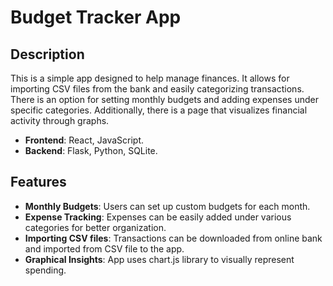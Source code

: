 # Budget Tracker App

## Description

This is a simple app designed to help manage finances. It allows for importing CSV files from the bank and easily categorizing transactions. There is an option for setting monthly budgets and adding expenses under specific categories. Additionally, there is a page that visualizes financial activity through graphs.
- **Frontend**: React, JavaScript.
- **Backend**: Flask, Python, SQLite.

## Features

- **Monthly Budgets**: Users can set up custom budgets for each month.
- **Expense Tracking**: Expenses can be easily added under various categories for better organization.
- **Importing CSV files**: Transactions can be downloaded from online bank and imported from CSV file to the app.
- **Graphical Insights**: App uses chart.js library to visually represent spending.


